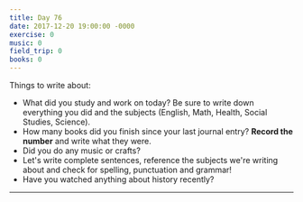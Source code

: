 ```yaml
---
title: Day 76
date: 2017-12-20 19:00:00 -0000
exercise: 0
music: 0
field_trip: 0
books: 0
---
```

Things to write about:

* What did you study and work on today? Be sure to write down everything you did and the subjects (English, Math, Health, Social Studies, Science).
* How many books did you finish since your last journal entry? **Record the number** and write what they were.
* Did you do any music or crafts?
* Let's write complete sentences, reference the subjects we're writing about and check for spelling, punctuation and grammar!
* Have you watched anything about history recently?

***
